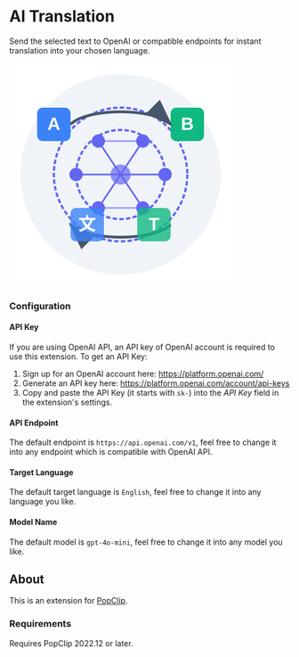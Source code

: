 # AI Translation

Send the selected text to OpenAI or compatible endpoints for instant translation into your chosen language.

![LOGO](./LLM-Translation.popclipext/translation.svg)

### Configuration

#### API Key

If you are using OpenAI API, an API key of OpenAI account is required to use this extension. To get an API Key:

1. Sign up for an OpenAI account here: <https://platform.openai.com/>
2. Generate an API key here: <https://platform.openai.com/account/api-keys>
3. Copy and paste the API Key (it starts with `sk-`) into the _API Key_ field in the extension's settings.

#### API Endpoint

The default endpoint is `https://api.openai.com/v1`, feel free to change it into any endpoint which is compatible with OpenAI API.

#### Target Language

The default target language is `English`, feel free to change it into any language you like.

#### Model Name

The default model is `gpt-4o-mini`, feel free to change it into any model you like.

## About

This is an extension for [PopClip](https://pilotmoon.com/popclip/).

### Requirements

Requires PopClip 2022.12 or later.
